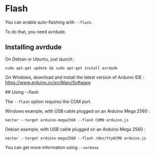 # Flash

You can enable auto-flashing with `--flash`.

To do that, you need avrdude.

## Installing avrdude

On Debian or Ubuntu, just launch :

```
sudo apt-get update && sudo apt-get install avrdude
```

On Windows, download and install the latest version of Arduino IDE : https://www.arduino.cc/en/Main/Software

## Using --flash

The `--flash` option requires the COM port.

Windows example, with USB cable plugged on an Arduino Mega 2560 :

```
nectar --target arduino-mega2560 --flash COM0 arduino.js
```

Debian example, with USB cable plugged on an Arduino Mega 2560 :

```
nectar --target arduino-mega2560 --flash /dev/ttyACM0 arduino.js
```

You can get more information using `--verbose`
